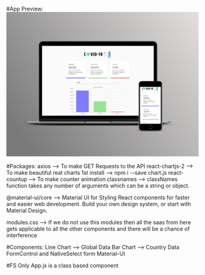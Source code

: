 #App Preview:
![](src/images/covid-19.jpg)


#Packages:
axios --> To make GET Requests to the API
react-chartjs-2 --> To make beautiful reat charts 1st install --> npm i --save chart.js
react-countup --> To make counter animation
classnames --> classNames function takes any number of arguments which can be a string or object.

@material-ui/core --> Material UI for Styling
React components for faster and easier web development. Build your own design system, or start with Material Design.


modules.css --> If we do not use this modules then all the saas from here gets applicable to all the other components and there will be a chance of interference

#Components:
Line Chart --> Global Data
Bar Chart --> Country Data
FormControl and NativeSelect form Material-UI

#FS
Only App.js is a class based component
